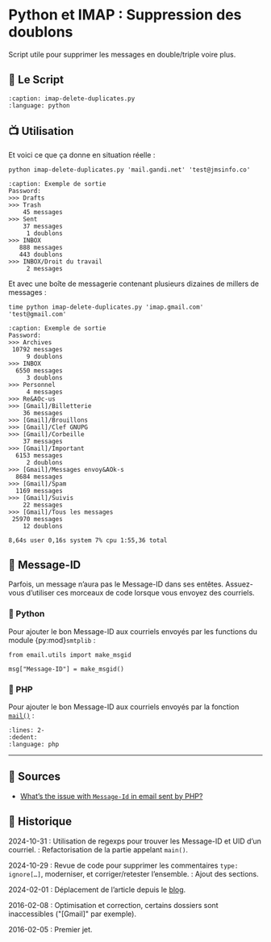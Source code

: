 # Python et IMAP : Suppression des doublons

Script utile pour supprimer les messages en double/triple voire plus.

## 🎩 Le Script

```{literalinclude} snippets/imaplib-suppression-des-doublons.py
:caption: imap-delete-duplicates.py
:language: python
```

## 📺 Utilisation

Et voici ce que ça donne en situation réelle :

```{code-block} shell
python imap-delete-duplicates.py 'mail.gandi.net' 'test@jmsinfo.co'
```

```{code-block} text
:caption: Exemple de sortie
Password:
>>> Drafts
>>> Trash
    45 messages
>>> Sent
    37 messages
     1 doublons
>>> INBOX
   888 messages
   443 doublons
>>> INBOX/Droit du travail
     2 messages
```

Et avec une boîte de messagerie contenant plusieurs dizaines de millers de messages :

```{code-block} shell
time python imap-delete-duplicates.py 'imap.gmail.com' 'test@gmail.com'
```

```{code-block} text
:caption: Exemple de sortie
Password:
>>> Archives
 10792 messages
     9 doublons
>>> INBOX
  6550 messages
     3 doublons
>>> Personnel
     4 messages
>>> Re&AOc-us
>>> [Gmail]/Billetterie
    36 messages
>>> [Gmail]/Brouillons
>>> [Gmail]/Clef GNUPG
>>> [Gmail]/Corbeille
    37 messages
>>> [Gmail]/Important
  6153 messages
     2 doublons
>>> [Gmail]/Messages envoy&AOk-s
  8684 messages
>>> [Gmail]/Spam
  1169 messages
>>> [Gmail]/Suivis
    22 messages
>>> [Gmail]/Tous les messages
 25970 messages
    12 doublons

8,64s user 0,16s system 7% cpu 1:55,36 total
```

## 📧 Message-ID

Parfois, un message n’aura pas le Message-ID dans ses entêtes. Assuez-vous d’utiliser ces morceaux de code lorsque vous envoyez des courriels.

### 🐍 Python

Pour ajouter le bon Message-ID aux courriels envoyés par les functions du module {py:mod}`smtplib` :

```{code-block} python
from email.utils import make_msgid

msg["Message-ID"] = make_msgid()
```

### 🐘 PHP

Pour ajouter le bon Message-ID aux courriels envoyés par la fonction [`mail()`](https://www.php.net/manual/fr/function.mail.php) :

```{literalinclude} snippets/imaplib-suppression-des-doublons.php
:lines: 2-
:dedent:
:language: php
```

---

## 🎣 Sources

- [What’s the issue with `Message-Id` in email sent by PHP?](https://stackoverflow.com/q/14483861/1117028)

## 📜 Historique

2024-10-31
: Utilisation de regexps pour trouver les Message-ID et UID d’un courriel.
: Refactorisation de la partie appelant `main()`.

2024-10-29
: Revue de code pour supprimer les commentaires `type: ignore[…]`, moderniser, et corriger/retester l’ensemble.
: Ajout des sections.

2024-02-01
: Déplacement de l’article depuis le [blog](https://www.tiger-222.fr/?d=2016/02/05/18/00/41-imaplib-suppression-des-doublons).

2016-02-08
: Optimisation et correction, certains dossiers sont inaccessibles ("[Gmail]" par exemple).

2016-02-05
: Premier jet.
